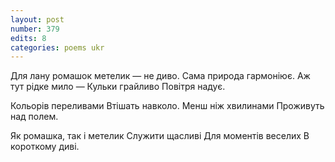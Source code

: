 ```yaml
---
layout: post
number: 379
edits: 8
categories: poems ukr
---
```


Для лану ромашок метелик — не диво.
Сама природа гармоніює. 
Аж тут рідке мило —
Кульки грайливо 
Повітря надує.

Кольорів переливами
Втішать навколо.
Менш ніж хвилинами
Проживуть над полем.

Як ромашка, так і метелик 
Служити щасливі
Для моментів веселих 
В короткому диві.
